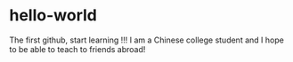# hello-world
The first github, start learning !!!
I am a Chinese college student and I hope to be able to teach to friends abroad!
